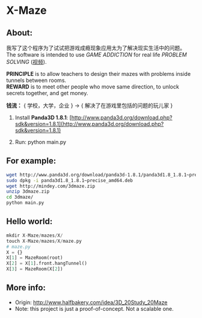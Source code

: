 X-Maze
======
## About:
我写了这个程序为了试试把游戏成瘾现象应用太为了解决现实生活中的问题。
The software is intended to use *GAME ADDICTION* for real life *PROBLEM SOLVING* ([视频](http://v.youku.com/v_show/id_XNTQ2MTgyNTU2.html)).

**PRINCIPLE** is to allow teachers to design their mazes with problems inside tunnels between rooms.<br>
**REWARD** is to meet other people who move same direction, to unlock secrets together, and get money.<br>

**钱流：** { 学校，大学，企业 } -> { 解决了在游戏里包括的问题的玩儿家 }

1. Install **Panda3D 1.8.1**:
[http://www.panda3d.org/download.php?sdk&version=1.8.1](http://www.panda3d.org/download.php?sdk&version=1.8.1)

2. Run:
python main.py

## For example:

```bash
wget http://www.panda3d.org/download/panda3d-1.8.1/panda3d1.8_1.8.1~precise_amd64.deb
sudo dpkg -i panda3d1.8_1.8.1~precise_amd64.deb
wget http://mindey.com/3dmaze.zip
unzip 3dmaze.zip
cd 3dmaze/
python main.py
```

## Hello world:

```python
mkdir X-Maze/mazes/X/
touch X-Maze/mazes/X/maze.py
# maze.py
X = {}
X[1] = MazeRoom(root)
X[2] = X[1].front.hangTunnel()
X[3] = MazeRoom(X[2]) 
```

## More info:

* Origin: http://www.halfbakery.com/idea/3D_20Study_20Maze
* Note: this project is just a proof-of-concept. Not a scalable one.